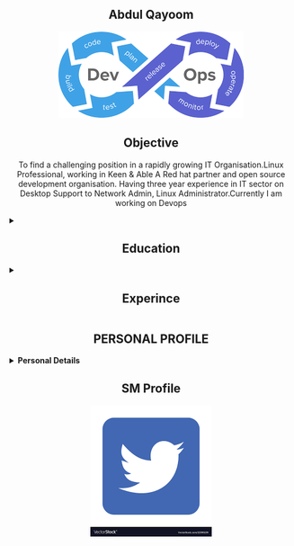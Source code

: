 <h2 align='center'> Abdul Qayoom  </h2>

<p align="center"> <img src="https://github.com/qayoom321/qayoom321/blob/main/index.png?raw=true"> </p>
 
<h2 align='center'> Objective </h2>
<p  align="center">
  To find a challenging position in a rapidly growing IT Organisation.Linux Professional, working in Keen & Able A Red hat partner and open source development organisation. Having three year experience in IT sector on Desktop Support to Network Admin, Linux Administrator.Currently I am working on Devops
  </p>
 <details>
 
<summary><h2 align="center">Education</h2></summary>
<br>

  **BA** from M.A.M College University of Jammu in 2011
**10+2** Govt Higer Secondry School G.N Jammu 2006

</details>
<details>
<summary><h2 align="center">Experince</h2></summary>
<br>
 
 | ***Company***  |    ***Address***  |  ***Role***  |    ***From To***  |
| :------: | :-----: | :------: | :-----: |
1.Access | Maloofa Complex Kunjwani Jammu J&K | Desktop Support | Jan 2011 To March 2013
2.Two Dot Global | G-172 Sector 63 Noida | Tech-Support Desktop Support | March 2016 To march 2017
3.Keen & Able  | B-149 Sector 63 Noida | Linux Engineer 
 
   <br/>  
</details>

 
<h2 align="center"> PERSONAL PROFILE </h2> 
<details close="close"> 
<summary><b>Personal Details</b></summary>
<ul><br/>
<b>
 
  Father's Name: </b>
   
```sh
   Wazir Hussain
  ```
  <b>
 
Date Of Birth: </b>

 ```sh
 7th March 1982
  ```
  <b>
 
Marital Status: </b>

   ```sh
 married
  ```
 <b> 
 
Languages: </b>

   ```sh
 English,Urdu,Regional
  ```
  <b>
 
Correspondence Address:</b>

```sh
 House No.7, Morna (Near MITR) Noida Sector 35, UP-201301
  ```
  <b>
 
  Permanent Address: </b>
  
  ```sh
  Village Gurdhan Bala District/Tehsil Rajouri JK 185131
  ```
</ul>

</details>


<h2 align="center"> SM Profile </h2>
 
<p align ="center"> <a href="https://twitter.com/home?lang=en"><img src="https://raw.githubusercontent.com/qayoom321/qayoom321/main/tw.png"></a></p>

  
